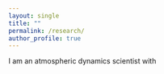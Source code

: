 ```yaml
---
layout: single
title: ""
permalink: /research/
author_profile: true
---
```


I am an atmospheric dynamics scientist with
